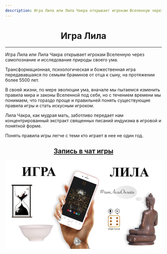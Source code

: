```yaml
---
description: Игра Лила или Лила Чакра открывает игрокам Вселенную через самопознание и исследование природы своего ума. Трансформационная, психологическая и божественная игра передававшаяся по семьям браминов от отца к сыну, на протяжении более 5500 лет.
---
```

<p align="center">
  <h1 align="center">Игра Лила</h1> 
</p>

---
   Игра Лила или Лила Чакра открывает игрокам Вселенную через самопознание и исследование природы своего ума.

   Трансформационная, психологическая и божественная игра передававшаяся по семьям браминов от отца к сыну, на протяжении более 5500 лет.

   В своей жизни, по мере эволюции ума, вначале мы пытаемся изменить правила мира и законы Вселенной под себя, но с течением времени мы понимаем, что гораздо проще и правильней понять существующие правила игры и стать искусным игроком.

   Лила Чакра, как мудрая мать, заботливо передает нам концентрированный экстракт священных писаний индуизма в игровой и понятной форме.
   

Понять правила игры легче с теми кто играет в нее не один год. 

<p align="center">
  <h2 align="center"><a href="https://m.me/leelachakraapp">Запись в чат игры</a></h2> 
  <img src="leela.png" />
</p>


